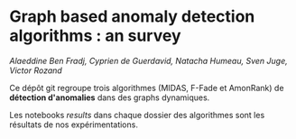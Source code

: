 # Graph based anomaly detection algorithms : an survey

*Alaeddine Ben Fradj, Cyprien de Guerdavid, Natacha Humeau, Sven Juge, Victor Rozand*


Ce dépôt git regroupe trois algorithmes (MIDAS, F-Fade et AmonRank) de **détection d'anomalies** dans des graphs dynamiques.

Les notebooks *results* dans chaque dossier des algorithmes sont les résultats de nos expérimentations.